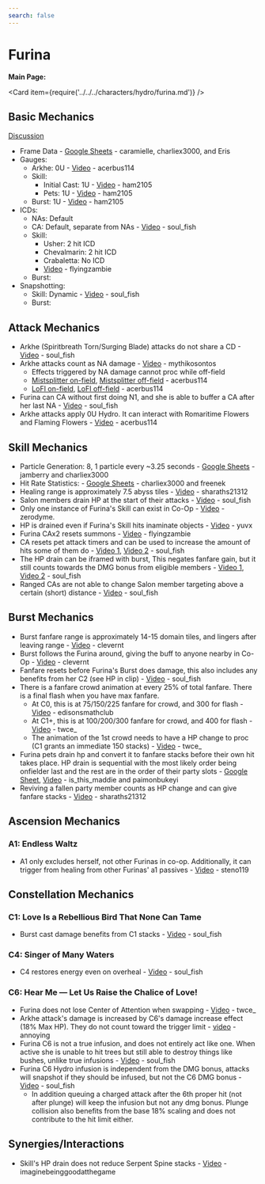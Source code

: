 ```yaml
---
search: false
---
```


# Furina

**Main Page:**

<Card item={require('../../../characters/hydro/furina.md')} />

## Basic Mechanics

[Discussion](https://tickets.deeznuts.moe/transcripts/furina-basic-mechanics)

* Frame Data - [Google Sheets](https://docs.google.com/spreadsheets/d/1nNKfwu7BISm78JpPX6-fLFFRFU2r19a42hr15potaD0/edit#gid=0) - caramielle, charliex3000, and Eris
* Gauges:
  * Arkhe: 0U - [Video](https://youtu.be/7xkN3H3iagM?si=zz0InpwPHEvhFcP6) - acerbus114
  * Skill:
    * Initial Cast: 1U - [Video](https://www.youtube.com/watch?v=euK-xBVU1OA) - ham2105
    * Pets: 1U - [Video](https://www.youtube.com/watch?v=zQO4RE-ZC5s) - ham2105
  * Burst: 1U - [Video](https://youtu.be/adix_Pis_pA?si=lFh5ky0ibyjSxfjP) - ham2105
* ICDs:
  * NAs: Default
  * CA: Default, separate from NAs - [Video](https://youtu.be/HnsdoRPQWt4) - soul_fish
  * Skill:
    * Usher: 2 hit ICD
    * Chevalmarin: 2 hit ICD
    * Crabaletta: No ICD
    * [Video](https://www.youtube.com/watch?v=EiJ7nj2gvvk) - flyingzambie
  * Burst:
* Snapshotting:
  * Skill: Dynamic - [Video](https://youtu.be/nMv5YTwwtx4) - soul_fish
  * Burst: 

## Attack Mechanics

* Arkhe (Spiritbreath Torn/Surging Blade) attacks do not share a CD - [Video](https://youtu.be/qastNMBqtEU) - soul_fish
* Arkhe attacks count as NA damage - [Video](https://youtu.be/PWzD1iC4c1k?si=CgGGn5b4dxGHkvl3) - mythikosontos
  * Effects triggered by NA damage cannot proc while off-field
  * [Mistsplitter on-field](https://youtu.be/nAoM3D7fRkc), [Mistsplitter off-field](https://youtu.be/1xrD7yxbuWk) - acerbus114
  * [LoFI on-field](https://youtu.be/jcsSHJTq9G0), [LoFI off-field](https://youtu.be/OB1-48kABlQ) - acerbus114
* Furina can CA without first doing N1, and she is able to buffer a CA after her last NA - [Video](https://youtu.be/0kywjIrWulA) - soul_fish
* Arkhe attacks apply 0U Hydro. It can interact with Romaritime Flowers and Flaming Flowers - [Video](https://youtu.be/_AmXdawOqJo) - acerbus114

## Skill Mechanics

* Particle Generation: 8, 1 particle every ~3.25 seconds - [Google Sheets](https://docs.google.com/spreadsheets/d/1pdHL5cloeh3gv36rwJIDDTzAsoKSF3KKDEzBvfR8rjU/edit?usp=sharing) - jamberry and charliex3000
* Hit Rate Statistics: - [Google Sheets](https://docs.google.com/spreadsheets/d/18LP6xlqh1DJhu6H0cvSaw3XLHhhLH6Wi/edit#gid=1418561446) - charliex3000 and freenek
* Healing range is approximately 7.5 abyss tiles - [Video](https://youtu.be/EQMTflOHehY) - sharaths21312
* Salon members drain HP at the start of their attacks - [Video](https://youtu.be/0842cSOffsA) - soul_fish
* Only one instance of Furina's Skill can exist in Co-Op - [Video](https://www.youtube.com/watch?v=BoWnXcZx4iA) - zerodyme.
* HP is drained even if Furina's Skill hits inaminate objects - [Video](https://youtu.be/MXlRPwrgB8A) - yuvx
* Furina CAx2 resets summons - [Video](https://www.youtube.com/watch?v=EiJ7nj2gvvk) - flyingzambie
* CA resets pet attack timers and can be used to increase the amount of hits some of them do - [Video 1](https://youtu.be/RyaZ2IxbLk4), [Video 2](https://youtu.be/zpU7tCADzrQ) - soul_fish
* The HP drain can be iframed with burst, This negates fanfare gain, but it still counts towards the DMG bonus from eligible members - [Video 1](https://youtu.be/TJeCPS4mp60), [Video 2](https://youtu.be/v1L_FTCeKXE) - soul_fish
* Ranged CAs are not able to change Salon member targeting above a certain (short) distance - [Video](https://youtu.be/nRTaMqpXOis?si=HR_mfvm1YJfgccRZ) - soul_fish

## Burst Mechanics

* Burst fanfare range is approximately 14-15 domain tiles, and lingers after leaving range - [Video](https://youtu.be/exioYqBI_I0?si=IPIp-P0QjQ8tYmx_) - clevernt
* Burst follows the Furina around, giving the buff to anyone nearby in Co-Op - [Video](https://youtu.be/8A95KmAveeQ?si=FBC0S_UuQUKU_k-Z) - clevernt
* Fanfare resets before Furina's Burst does damage, this also includes any benefits from her C2 \(see HP in clip\) - [Video](https://youtu.be/WclYN_zSBJI?si=CX0xjXIrE5BuqJXI) - soul_fish
* There is a fanfare crowd animation at every 25% of total fanfare. There is a final flash when you have max fanfare.
  * At C0, this is at 75/150/225 fanfare for crowd, and 300 for flash - [Video](https://www.youtube.com/watch?v=eNW1gtz2u20) - edisonsmathclub
  * At C1+, this is at 100/200/300 fanfare for crowd, and 400 for flash - [Video](https://www.youtube.com/watch?v=_JDy0ruuA5Y) - twce_
  * The animation of the 1st crowd needs to have a HP change to proc (C1 grants an immediate 150 stacks) - [Video](https://www.youtube.com/watch?v=fQajqBFW6Is) - twce_
* Furina pets drain hp and convert it to fanfare stacks before their own hit takes place. HP drain is sequential with the most likely order being onfielder last and the rest are in the order of their party slots - [Google Sheet](https://docs.google.com/spreadsheets/d/1z3IVOotxfw2Wo_CnC5tZs5vYZZLAjYabhm_px4utJ6E/edit?usp=sharing), [Video](https://youtu.be/_mujLcDCbOw) - is_this_maddie and paimonbukeyi
* Reviving a fallen party member counts as HP change and can give fanfare stacks - [Video](https://youtu.be/TSZqtr_5NtM) - sharaths21312

## Ascension Mechanics

### A1: Endless Waltz

* A1 only excludes herself, not other Furinas in co-op. Additionally, it can trigger from healing from other Furinas' a1 passives - [Video](https://youtu.be/KgfIa_7_jrI?si=TkS9Wco8xssbptUJ) - steno119

## Constellation Mechanics

### C1: Love Is a Rebellious Bird That None Can Tame

* Burst cast damage benefits from C1 stacks - [Video](https://youtu.be/XxPWbsPJ-_Q) - soul_fish

### C4: Singer of Many Waters

* C4 restores energy even on overheal - [Video](https://youtu.be/d4s4fdd7aYU) - soul_fish

### C6: Hear Me — Let Us Raise the Chalice of Love!

* Furina does not lose Center of Attention when swapping - [Video](https://youtu.be/aoL38FJWsCY) - twce_
* Arkhe attack's damage is increased by C6's damage increase effect \(18% Max HP\). They do not count toward the trigger limit - [video](https://youtu.be/sbKIEzelynE) - annoying
* Furina C6 is not a true infusion, and does not entirely act like one. When active she is unable to hit trees but still able to destroy things like bushes, unlike true infusions - [Video](https://youtu.be/QPuoCYZK-pQ) - soul_fish
* Furina C6 Hydro infusion is independent from the DMG bonus, attacks will snapshot if they should be infused, but not the C6 DMG bonus - [Video](https://youtu.be/Hc63aJmIJ68) - soul_fish
  * In addition queuing a charged attack after the 6th proper hit (not after plunge) will keep the infusion but not any dmg bonus. Plunge collision also benefits from the base 18% scaling and does not contribute to the hit limit either.

## Synergies/Interactions

* Skill's HP drain does not reduce Serpent Spine stacks - [Video](https://youtu.be/aeCx0ReUnNQ) - imaginebeinggoodatthegame
